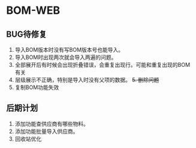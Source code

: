 # BOM-WEB

## BUG待修复
1. 导入BOM版本时没有写BOM版本号也能导入。
2. 导入BOM时出现两次就会导入两遍的问题。
3. 全部展开后有时候会出现折叠错误，会重复出现行。可能和重复出现的BOM有关
4. 层级展示不正确，特别是导入时没有父项的数据。
~~5. 删除问题~~
6. 复制BOM功能失效

## 后期计划
1. 添加功能查供应商有哪些物料。
2. 添加功能批量导入供应商。
3. 回收站优化
